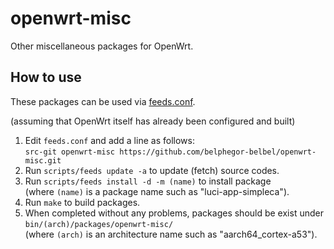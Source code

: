 # openwrt-misc
Other miscellaneous packages for OpenWrt.

## How to use
These packages can be used via [feeds.conf](https://openwrt.org/docs/guide-developer/feeds).

(assuming that OpenWrt itself has already been configured and built)
1. Edit `feeds.conf` and add a line as follows:  
```src-git openwrt-misc https://github.com/belphegor-belbel/openwrt-misc.git```
1. Run `scripts/feeds update -a` to update (fetch) source codes.
1. Run `scripts/feeds install -d -m (name)` to install package  
(where `(name)` is a package name such as "luci-app-simpleca").
1. Run `make` to build packages.
1. When completed without any problems, packages should be exist under `bin/(arch)/packages/openwrt-misc/`  
(where `(arch)` is an architecture name such as "aarch64_cortex-a53").
